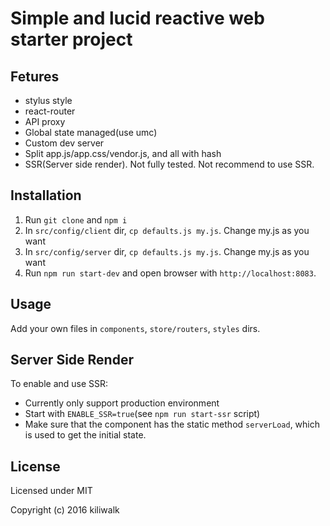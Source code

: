Simple and lucid reactive web starter project
=================================

## Fetures
* stylus style
* react-router
* API proxy
* Global state managed(use umc)
* Custom dev server
* Split app.js/app.css/vendor.js, and all with hash
* SSR(Server side render). Not fully tested. Not recommend to use SSR. 

## Installation
1. Run `git clone` and  `npm i`
2. In `src/config/client` dir, `cp defaults.js my.js`. Change my.js as you want
3. In `src/config/server` dir, `cp defaults.js my.js`. Change my.js as you want
4. Run `npm run start-dev` and open browser with `http://localhost:8083`.

## Usage
Add your own files in `components`, `store/routers`, `styles` dirs.

## Server Side Render
To enable and use SSR:

* Currently only support production environment
* Start with `ENABLE_SSR=true`(see `npm run start-ssr` script)
* Make sure that the component has the static method `serverLoad`, which is used to get the initial state.

## License

Licensed under MIT

Copyright (c) 2016 kiliwalk
